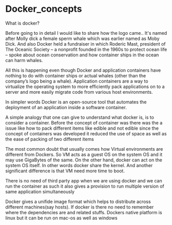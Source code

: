 # Docker_concepts

What is docker?
 
Before going to in detail I would like to share how the logo came..
It's named after Molly dick a female sperm whale which was earlier named as Moby Dick.
And also Docker held a fundraiser in which Roderic Mast, president of The Oceanic Society – a nonprofit founded in the 1960s to protect ocean life – spoke about ocean conservation and how container ships in the ocean can harm whales.

All this is happening even though Docker and application containers have nothing to do with container ships or actual whales (other than the company’s logo being a whale). Application containers are a way to virtualize the operating system to more efficiently pack applications on to a server and more easily migrate code from various host environments.

In simpler words Docker is an open-source tool that automates the deployment of an application inside a software container. 

A simple analogy that one can give to understand what docker is, is to consider a container. Before the concept of container was there was the a issue like how to pack different items like edible and not edible since the concept of containers was developed  it reduced the use of space as well as the ease of packing of two different items

The most common doubt that usually comes   how Virtual environments are different from Dockers. So VM acts as a guest OS on the system OS and it may use GigaBytes of the same. On the other hand, docker can act on the system OS itself. In other words docker share the kernel.
And another significant difference  is that VM need more time to boot.

There is no need of third party app when we are using docker and we can run the container as such it also gives a provision  to run multiple version of same application simultaneously

Docker gives a unifide image format which helps to distribute across different machines(say hosts). If docker is there no need to remember where the dependencies are and related stuffs. Dockers native platform is linux but it can be run on mac-os as well as windows 
